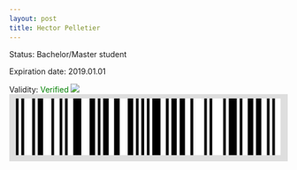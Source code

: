 ```yaml
---
layout: post
title: Hector Pelletier
---
```


Status: Bachelor/Master student

Expiration date: 2019.01.01

Validity: <font color="green"> Verified</font> 
![](/members/img/Hector_Pelletier.png)
![](/members/img/bar.png)
